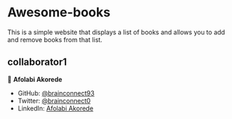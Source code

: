 # Awesome-books
 This is a simple website that displays a list of books and allows you to add and remove books from that list.








## collaborator1
👤 **Afolabi Akorede**

- GitHub: [@brainconnect93](https://github.com/brainconnect93)
- Twitter: [@brainconnect0](https://twitter.com/brainconnect0)
- LinkedIn: [Afolabi Akorede](https://linkedin.com/in/brainconnect93)
